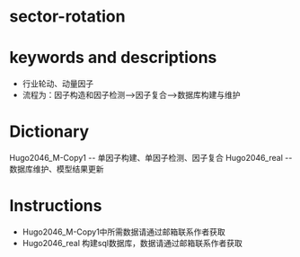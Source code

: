 # sector-rotation
# keywords and descriptions
- 行业轮动、动量因子
- 流程为：因子构造和因子检测-->因子复合-->数据库构建与维护
# Dictionary
Hugo2046_M-Copy1 -- 单因子构建、单因子检测、因子复合
Hugo2046_real --数据库维护、模型结果更新
# Instructions
- Hugo2046_M-Copy1中所需数据请通过邮箱联系作者获取
- Hugo2046_real 构建sql数据库，数据请通过邮箱联系作者获取
